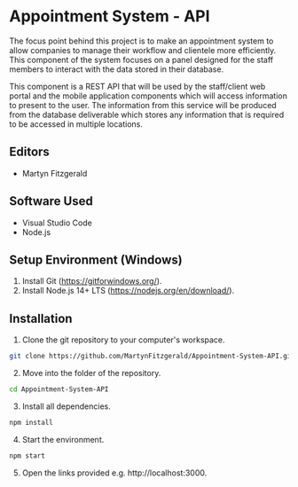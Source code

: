 # Appointment System - API

The focus point behind this project is to make an appointment system to allow companies to manage their workflow and clientele more efficiently. This component of the system focuses on a panel designed for the staff members to interact with the data stored in their database.

This component is a REST API that will be used by the staff/client web portal and the mobile application components which will access information to present to the user. The information from this service will be produced from the database deliverable which stores any information that is required to be accessed in multiple locations.

## Editors
* Martyn Fitzgerald

## Software Used

* Visual Studio Code
* Node.js

## Setup Environment (Windows)

1. Install Git (https://gitforwindows.org/).
2. Install Node.js 14+ LTS (https://nodejs.org/en/download/).

## Installation

1. Clone the git repository to your computer's workspace.
```bash
git clone https://github.com/MartynFitzgerald/Appointment-System-API.git
```
2. Move into the folder of the repository.
```bash
cd Appointment-System-API
```
3. Install all dependencies.
```bash
npm install
```
4. Start the environment.
```bash
npm start 
```
5. Open the links provided e.g. http://localhost:3000.
